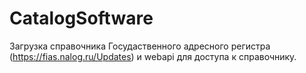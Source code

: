 # CatalogSoftware
Загрузка справочника Госудаственного адресного регистра (https://fias.nalog.ru/Updates) и webapi для доступа к справочнику.

